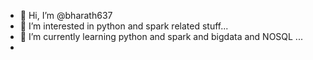 - 👋 Hi, I’m @bharath637
- 👀 I’m interested in python and spark related stuff...
- 🌱 I’m currently learning python and spark and bigdata and NOSQL ...
- 

<!---
bharath637/bharath637 is a ✨ special ✨ repository because its `README.md` (this file) appears on your GitHub profile.
You can click the Preview link to take a look at your changes.
--->
